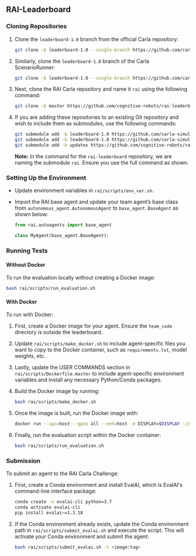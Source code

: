 ## RAI-Leaderboard

### Cloning Repositories

1. Clone the `leaderboard-1.0` branch from the official Carla repository:
    ```bash
    git clone -b leaderboard-1.0 --single-branch https://github.com/carla-simulator/leaderboard.git
    ```

2. Similarly, clone the `leaderboard-1.0` branch of the Carla ScenarioRunner:
    ```bash
    git clone -b leaderboard-1.0 --single-branch https://github.com/carla-simulator/scenario_runner.git
    ```

3. Next, clone the RAI Carla repository and name it `rai` using the following command:
    ```bash
    git clone -b master https://github.com/cognitive-robots/rai-leaderboard.git rai
    ```

4. If you are adding these repositories to an existing Git repository and wish to include them as submodules, use the following commands:
    ```bash
    git submodule add -b leaderboard-1.0 https://github.com/carla-simulator/leaderboard.git
    git submodule add -b leaderboard-1.0 https://github.com/carla-simulator/scenario_runner.git
    git submodule add -b updates https://github.com/cognitive-robots/rai-leaderboard.git rai
    ```

    **Note:** In the command for the `rai-leaderboard` repository, we are naming the submodule `rai`. Ensure you use the full command as shown.



### Setting Up the Environment

- Update environment variables in `rai/scripts/env_var.sh`.

- Import the RAI base agent and update your team agent’s base class from `autonomous_agent.AutonomousAgent` to `base_agent.BaseAgent` as shown below:
    ```python
    from rai.autoagents import base_agent
    
    class MyAgent(base_agent.BaseAgent):
    ```



### Running Tests

#### Without Docker

To run the evaluation locally without creating a Docker image:
```bash
bash rai/scripts/run_evaluation.sh
```

#### With Docker

To run with Docker:

1. First, create a Docker image for your agent. Ensure the `team_code` directory is outside the leaderboard.

2. Update `rai/scripts/make_docker.sh` to include agent-specific files you want to copy to the Docker container, such as `requirements.txt`, model weights, etc.

3. Lastly, update the USER COMMANDS section in `rai/scripts/Dockerfile.master` to include agent-specific environment variables and install any necessary Python/Conda packages.

4. Build the Docker image by running:
    ```bash
    bash rai/scripts/make_docker.sh
    ```

5. Once the image is built, run the Docker image with:
    ```bash
    docker run --ipc=host --gpus all --net=host -e DISPLAY=$DISPLAY -it -e SDL_VIDEODRIVER=x11 -v /tmp/.X11-unix:/tmp/.X11-unix <image:tag> /bin/bash
    ```

6. Finally, run the evaluation script within the Docker container:
    ```bash
    bash rai/scripts/run_evaluation.sh
    ```



### Submission

To submit an agent to the RAI Carla Challenge:

1. First, create a Conda environment and install EvalAI, which is EvalAI's command-line interface package:
    ```bash
    conda create -n evalai-cli python=3.7
    conda activate evalai-cli
    pip install evalai~=1.3.18
    ```

2. If the Conda environment already exists, update the Conda environment path in `rai/scripts/submit_evalai.sh` and execute the script. This will activate your Conda environment and submit the agent:
    ```bash
    bash rai/scripts/submit_evalai.sh -t <image:tag>
    ```
